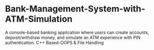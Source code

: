 # Bank-Management-System-with-ATM-Simulation
A console-based banking application where users can create accounts, deposit/withdraw money, and simulate an ATM experience with PIN authentication. C++ Based-OOPS &amp; File Handling
